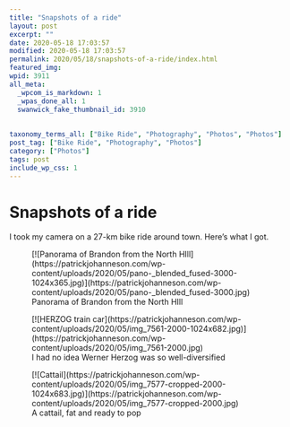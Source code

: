 ```yaml
---
title: "Snapshots of a ride"
layout: post
excerpt: ""
date: 2020-05-18 17:03:57
modified: 2020-05-18 17:03:57
permalink: 2020/05/18/snapshots-of-a-ride/index.html
featured_img: 
wpid: 3911
all_meta: 
  _wpcom_is_markdown: 1
  _wpas_done_all: 1
  swanwick_fake_thumbnail_id: 3910
  
  
taxonomy_terms_all: ["Bike Ride", "Photography", "Photos", "Photos"]
post_tag: ["Bike Ride", "Photography", "Photos"]
category: ["Photos"]
tags: post
include_wp_css: 1
---
```


# Snapshots of a ride

I took my camera on a 27-km bike ride around town. Here’s what I got.

<figure class="wp-block-image size-large">[![Panorama of Brandon from the North HIll](https://patrickjohanneson.com/wp-content/uploads/2020/05/pano-_blended_fused-3000-1024x365.jpg)](https://patrickjohanneson.com/wp-content/uploads/2020/05/pano-_blended_fused-3000.jpg)<figcaption>Panorama of Brandon from the North HIll</figcaption></figure><figure class="wp-block-image size-large">[![HERZOG train car](https://patrickjohanneson.com/wp-content/uploads/2020/05/img_7561-2000-1024x682.jpg)](https://patrickjohanneson.com/wp-content/uploads/2020/05/img_7561-2000.jpg)<figcaption>I had no idea Werner Herzog was so well-diversified</figcaption></figure><figure class="wp-block-image size-large">[![Cattail](https://patrickjohanneson.com/wp-content/uploads/2020/05/img_7577-cropped-2000-1024x683.jpg)](https://patrickjohanneson.com/wp-content/uploads/2020/05/img_7577-cropped-2000.jpg)<figcaption>A cattail, fat and ready to pop</figcaption></figure>